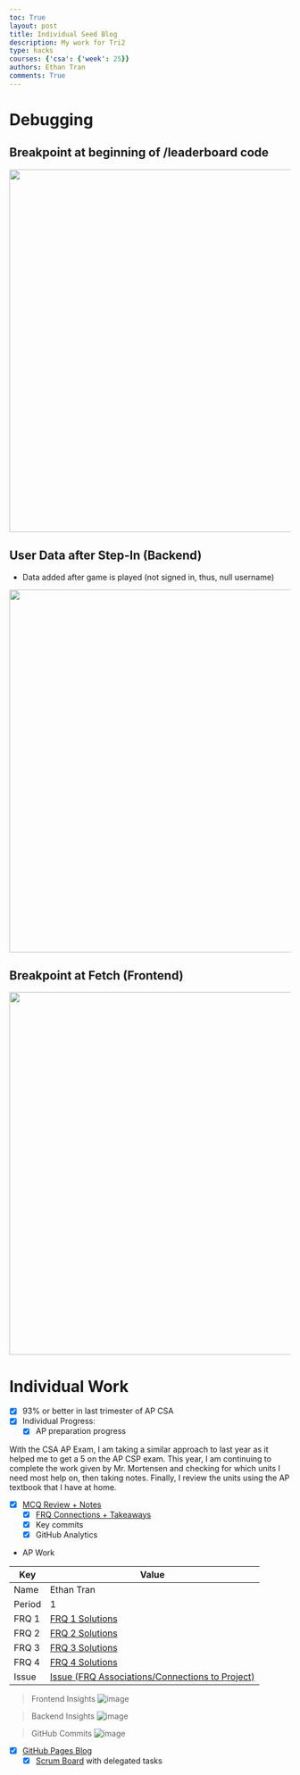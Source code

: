 ```yaml
---
toc: True
layout: post
title: Individual Seed Blog
description: My work for Tri2
type: hacks
courses: {'csa': {'week': 25}}
authors: Ethan Tran
comments: True
---
```


# Debugging 

## Breakpoint at beginning of /leaderboard code

<img src="https://github.com/Codemaxxers/Issues/assets/109186517/b4c1973e-e1e5-42af-9c2b-b64644dff299" width="650">

## User Data after Step-In (Backend)

- Data added after game is played (not signed in, thus, null username)

<img src="https://github.com/realethantran/ethanBlog/assets/109186517/acb13256-6f7d-4a70-aa19-73ab6d77a93b" width="650">

## Breakpoint at Fetch (Frontend)

<img src="https://github.com/realethantran/ethanBlog/assets/109186517/171df7ac-564e-488a-8403-3da656abeaa4" width="650">

# Individual Work 

- [x] 93% or better in last trimester of AP CSA
- [x] Individual Progress: 
   - [x] AP preparation progress

With the CSA AP Exam, I am taking a similar approach to last year as it helped me to get a 5 on the AP CSP exam. This year, I am continuing to complete the work given by Mr. Mortensen and checking for which units I need most help on, then taking notes. Finally, I review the units using the AP textbook that I have at home.

- [x] [MCQ Review + Notes](https://ethan.nighthawkcodingsociety.com/2023/12/21/MCQ-Reflections_IPYNB_2_.html)
     - [x] [FRQ Connections + Takeaways](https://github.com/realethantran/ethanRepo/issues/2)
   - [x] Key commits
   - [x] GitHub Analytics
   
- AP Work

<table role="table">
<thead>
<tr>
<th>Key</th>
<th>Value</th>
</tr>
</thead>
<tbody>
<tr>
<td>Name</td>
<td>Ethan Tran</td>
</tr>
<tr>
<td>Period</td>
<td>1</td>
</tr>
<tr>
<td>FRQ 1</td>
<td><a href="https://realethantran.github.io/ethanRepo/2024/02/25/frq1_IPYNB_2_.html" rel="nofollow">FRQ 1 Solutions</a></td>
</tr>
<tr>
<td>FRQ 2</td>
<td><a href="https://realethantran.github.io/ethanRepo/2024/02/25/frq2_IPYNB_2_.html" rel="nofollow">FRQ 2 Solutions</a></td>
</tr>
<tr>
<td>FRQ 3</td>
<td><a href="https://realethantran.github.io/ethanRepo/2024/02/25/frq3_IPYNB_2_.html" rel="nofollow">FRQ 3 Solutions</a></td>
</tr>
<tr>
<td>FRQ 4</td>
<td><a href="https://realethantran.github.io/ethanRepo/2024/02/26/frq4_IPYNB_2_.html" rel="nofollow">FRQ 4 Solutions</a></td>
</tr>
<tr>
<td>Issue</td>
<td><a href="https://github.com/realethantran/ethanRepo/issues/2">Issue (FRQ Associations/Connections to Project)</a></td>
</tr>
</tbody>
</table>

> Frontend Insights 
![image](https://github.com/realethantran/ethanBlog/assets/109186517/8fed2eae-8cd7-406e-b3e2-efe47e2fb6a5)

> Backend Insights 
![image](https://github.com/realethantran/ethanBlog/assets/109186517/adec68b8-f3e5-4528-a398-1238ad587339)

> GitHub Commits
![image](https://github.com/realethantran/ethanBlog/assets/109186517/f830cff4-b361-46d3-8962-343edbd1df87)

- [x] [GitHub Pages Blog](https://realethantran.github.io/ethanRepo/)
  - [x] [Scrum Board](https://github.com/orgs/The-GPT-Warriors/projects/1/views/1?layout=board) with delegated tasks
